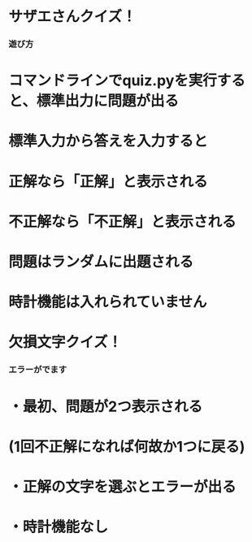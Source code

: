 # サザエさんクイズ！
### 遊び方
# コマンドラインでquiz.pyを実行すると、標準出力に問題が出る
# 標準入力から答えを入力すると
# 正解なら「正解」と表示される
# 不正解なら「不正解」と表示される
# 問題はランダムに出題される
# 時計機能は入れられていません


# 欠損文字クイズ！
### エラーがでます
# ・最初、問題が2つ表示される
# (1回不正解になれば何故か1つに戻る)
# ・正解の文字を選ぶとエラーが出る
# ・時計機能なし